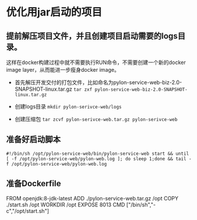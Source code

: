 # 优化用jar启动的项目

## 提前解压项目文件，并且创建项目启动需要的logs目录。
这样在docker构建过程中就不需要执行RUN命令，不需要创建一个新的docker image layer，从而能进一步瘦身docker image。
* 首先解压开发交付的打包文件，比如命名为pylon-service-web-biz-2.0-SNAPSHOT-linux.tar.gz
`tar zxf pylon-service-web-biz-2.0-SNAPSHOT-linux.tar.gz`

* 创建logs目录
`mkdir pylon-serivce-web/logs`

* 创建压缩包
`tar zcvf pylon-serivce-web.tar.gz pylon-serivce-web`

## 准备好启动脚本

`#!/bin/sh
/opt/pylon-service-web/bin/pylon-service-web start && until [ -f /opt/pylon-service-web/pylon-web.log ]; do sleep 1;done && tail -f /opt/pylon-service-web/pylon-web.log
`

## 准备Dockerfile

FROM openjdk:8-jdk-latest
ADD ./pylon-service-web.tar.gz /opt
COPY  ./start.sh /opt
WORKDIR /opt
EXPOSE 8013
CMD ["/bin/sh","-c","/opt/start.sh"]




